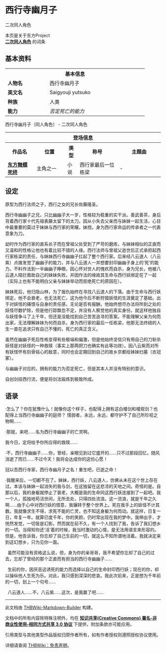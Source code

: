 # 西行寺幽月子

<!-- source html: G:\repos\THBWiki-Markdown-Builder\THBWikiMarkdown\Temp\main\a\af\ns0%3A%E8%A5%BF%E8%A1%8C%E5%AF%BA%E5%B9%BD%E6%9C%88%E5%AD%90.html -->

二次同人角色

本页是关于东方Project  
 **[二次同人角色](./二次角色列表.md)** 的词条

## 基本资料

<table>
<tbody><tr>
<th colspan="2">基本信息</th>
</tr>
<tr>
<td style="width:120px"><b>人物名</b></td><td style="min-width:300px">西行寺幽月子</td>
</tr><tr><td><b>英文名</b></td><td>Saigyouji yutsuko</td></tr><tr><td><b>种族</b></td><td>人类</td></tr><tr><td><b>能力</b></td><td><i>否定死亡的能力</i></td></tr></tbody></table>

西行寺幽月子（同人角色） - 二次同人角色

<table>
<tbody><tr>
<th colspan="5">登场信息</th>
</tr><tr><th><b>作品名</b></th><th><b>位置</b></th><th><b>类型</b></th><th><b>称号</b></th><th><b>主题曲</b></th></tr><tr><td rowspan="1" style="width:120px"><b><a rel="nofollow" class="external text" href="https://www.bilibili.com/read/cv6306135">东方舞蝶死终</a></b></td><td style="width:130px">主角之一</td><td class="bg-color-success-30" style="width:30px;">小说</td><td style="width:180px">西行家最后一位栋梁</td><td style="width:200px">-</td></tr></tbody></table>



## 设定
  
原型为西行法师之子，西行之女的兄长佐藤隆圣。
  
  
西行寺幽幽子之兄，只比幽幽子大一岁，性格较为稳重的实干派。善武善茶，身后背着西行家十代先祖表藤太留下的太刀。因从小失去父亲而与妹妹一起生活，心目中最重要的莫过于妹妹与西行家的荣耀。妹控。身为西行家命运的传承者之一代表意象为刀。
  
  
幼时作为西行家的直系长子而在曾祖父处受到了严苛的磨炼，与妹妹相似的正直而又温和的性格让他也有着比较不错的人缘。西行法师与曾祖父逝世后正式承担起西行家栋梁的责任，与妹妹西行寺幽幽子扛起了整个西行家。后来经八云道人（八云紫）点拨发觉了幽幽子的能力，并与八云道人一并想要封印幽幽子身上的‘死’的能力。不料作法到一半幽幽子睁眼，因心怀对世人的愧疚而自杀，身为兄长，他被八云道人阻拦救助自己的妹妹失败，并因作法的缘故其生命与西行妖绑定在了一起（实际上也有不能明白父亲与妹妹举动而拒绝死亡的原因在）。
  
  
妹妹死后，他归隐山林，为了报仇始终在寻找八云道人的下落。由于生命与西行妖绑定，他不会衰老，也无法死亡，这为他今后不断狩猎妖怪的生涯奠定了基础。出于对妖怪的痛恨与自身的责任感，无论是否有报酬，他始终想尽办法将所到之处的妖怪尽数铲除，但是他行踪飘忽不定，并没有人察觉他的真实身份。就这样他独自与妖怪争斗了上千年，但还是没能找到自己苦苦追寻的答案。不能理解父亲为何而出家，无法理解妹妹为何而自杀，身为西行家的最后一任栋梁，他那无法终结的人生一直在追求只有自己不懂的，死亡的真正含义。
  
  
虽然在幽幽子死后性格变得有些极端和偏激，但是他始终坚信只有用自己的刀斩杀妖怪是对妖怪的一种救赎（事实上那两把刀也确实有此等功效）。因八云紫而对所有妖怪怀有刻骨铭心的敌意，同时也会定期回到自己的故乡京都给妹妹扫墓（衣冠冢）。
  
  
与幽幽子对应的，拥有的能力为否定死亡，但是其本人并没有特别的意识。
  
  
自创剑技西行流，便是将剑法锻炼到极致所成。
  


## 语录
  
·怎么了？你在犹豫什么！就像你这个样子，也配得上拥有这白楼剑和楼观剑？也配得上当西行寺幽幽子的庭师？
懦弱者，永远，永远，都守护不了自己所珍视之物啊……
  
  
·那就，来吧……名为西行寺幽幽子的亡灵啊。
  
  
我今日，定将给予你所应得的救赎……
  
  
·不，西行寺幽幽子……你，曾经，亲眼见到过它盛开的……只不过那段回忆，随风消逝了而已……不过今天！我将会达成你的这份心愿！
  
  
冠以吾西行寺家，西行寺幽月子之名！重生吧，已逝之命！
  
  
·我醒来后，一切都不在了。妹妹，西行妖，八云道人，仿佛从未在这个世上存在过。本该与妹妹一起消失的我与剑，在这独留在这悲凉的天地之间。奇怪的是。自那以后，我的身躯就停止了衰老，大概是我的生命同这西行妖连接到了一起吧。我一个人，孤独地苟活世间，无所去处，只得四处流浪。这一流浪，就是千年之久啊……由于心中对西行妖的恨意，我辗转于整个世界上。死在我手上的妖怪不计其数。我就像求生不得，求死不能的亡灵，也不知这身躯为何而动。就这样，日复一日，年复一年。就算已度千年，你的笑颜，仍时常出现在我的梦中。我伸出手，才恍然发觉，一切皆是幻影。然而就在前不久，有一个人找到了我，告诉了我幻想乡的一切。当得知你还‘活’着的时候，我当时激动的心情，是无法用语言来形容的。但是，他告诉我，你忘却了自己生前的一切，就这么不知所谓地活着。我就决定来到这幻想乡，只为见你一面。
  
  
&#160; 虽然可能没有资格这么说，但，身为你的亲哥哥，我不希望你忘却了自己的过去，忘却了曾经的那个正直而有担当的西行寺幽幽子……
  
  
&#160; 生前的你，因厌恶这诱死的能力而选择以自己的生命封印西行妖；现在的你，却以操纵他人生死为乐。对此，我只感到深深的悲哀。我此次前来，正是想为千年前的一切，划上一个句号……
  
  
&#160; 八云道人……不，八云紫……这次，是我赢了吧……
  





---

此文档由 [THBWiki-Markdown-Builder](https://github.com/Delsin-Yu/THBWiki-Markdown-Builder) 构建。

文档中的所有内容除特殊注明外，均在 [**知识共享(Creative Commons) 署名-非商业性使用-相同方式共享 3.0 协议**](https://creativecommons.org/licenses/by-sa/3.0/deed.zh-hans) 下提供，附加条款亦可能应用。

引用类型与其他类型作品版权归原作者所有，如有作者授权则遵照授权协议使用。

详细请查阅 [THBWiki：免责声明](https://thbwiki.cc/THBWiki:%E5%85%8D%E8%B4%A3%E5%A3%B0%E6%98%8E)。

